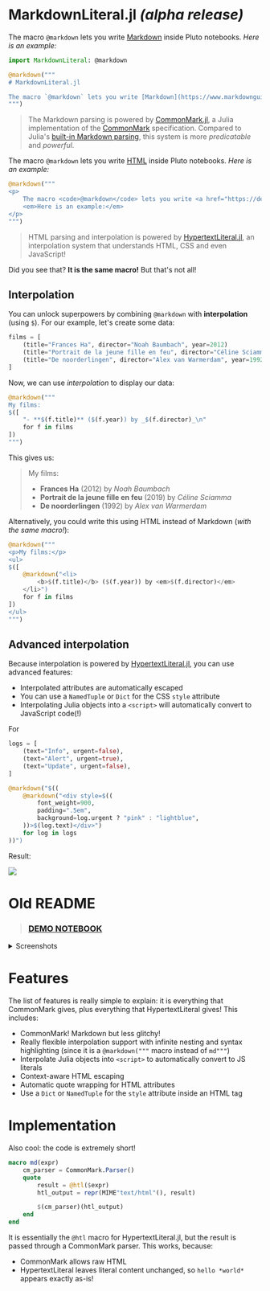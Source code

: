 # MarkdownLiteral.jl *(alpha release)*

The macro `@markdown` lets you write [Markdown](https://www.markdownguide.org/getting-started/) inside Pluto notebooks. *Here is an example:*

```julia
import MarkdownLiteral: @markdown
```

```julia
@markdown("""
# MarkdownLiteral.jl

The macro `@markdown` lets you write [Markdown](https://www.markdownguide.org/getting-started/) inside Pluto notebooks. *Here is an example:*
""")
```
> The Markdown parsing is powered by [CommonMark.jl](https://github.com/MichaelHatherly/CommonMark.jl), a Julia implementation of the [CommonMark](https://commonmark.org/) specification. Compared to Julia's [built-in Markdown parsing](https://docs.julialang.org/en/v1/stdlib/Markdown/), this system is more *predicatable* and *powerful*.

The macro `@markdown` lets you write [HTML](https://developer.mozilla.org/docs/Web/HTML) inside Pluto notebooks. *Here is an example:*

```julia
@markdown("""
<p>
	The macro <code>@markdown</code> lets you write <a href="https://developer.mozilla.org/docs/Web/HTML">HTML</a> inside Pluto notebooks.
	<em>Here is an example:</em>
</p>
""")
```

> HTML parsing and interpolation is powered by [HypertextLiteral.jl](https://github.com/MechanicalRabbit/HypertextLiteral.jl), an interpolation system that understands HTML, CSS and even JavaScript!

Did you see that? **It is the same macro!** But that's not all!

## Interpolation

You can unlock superpowers by combining `@markdown` with **interpolation** (using `$`). For our example, let's create some data:

```julia
films = [
	(title="Frances Ha", director="Noah Baumbach", year=2012)
	(title="Portrait de la jeune fille en feu", director="Céline Sciamma", year=2019)
	(title="De noorderlingen", director="Alex van Warmerdam", year=1992)
]
```
Now, we can use *interpolation* to display our data:
```julia
@markdown("""
My films:
$([
	"- **$(f.title)** ($(f.year)) by _$(f.director)_\n"
	for f in films
])
""")
```

This gives us:

> My films:
> - **Frances Ha** (2012) by _Noah Baumbach_
> - **Portrait de la jeune fille en feu** (2019) by _Céline Sciamma_
> - **De noorderlingen** (1992) by _Alex van Warmerdam_

Alternatively, you could write this using HTML instead of Markdown (*with the same macro!*):

```julia
@markdown("""
<p>My films:</p>
<ul>
$([
	@markdown("<li>
		<b>$(f.title)</b> ($(f.year)) by <em>$(f.director)</em>
	</li>")
	for f in films
])
</ul>
""")
```

## Advanced interpolation

Because interpolation is powered by [HypertextLiteral.jl](https://github.com/MechanicalRabbit/HypertextLiteral.jl), you can use advanced features:
- Interpolated attributes are automatically escaped
- You can use a `NamedTuple` or `Dict` for the CSS `style` attribute
- Interpolating Julia objects into a `<script>` will automatically convert to JavaScript code(!)

For
```julia
logs = [
	(text="Info", urgent=false),
	(text="Alert", urgent=true),
	(text="Update", urgent=false),
]
```

```julia
@markdown("$((
	@markdown("<div style=$((
        font_weight=900,
		padding=".5em",
		background=log.urgent ? "pink" : "lightblue",
	))>$(log.text)</div>")
	for log in logs
))")
```
Result:

![](https://user-images.githubusercontent.com/6933510/146623300-316e5a17-2daf-43ed-b70c-6c33278faf32.png)


# Old README

> ### [DEMO NOTEBOOK](https://htmlview.glitch.me/?https://gist.github.com/fonsp/29015dc6fd9438cd164a51fe3bef117d)

<details><summary>Screenshots</summary>

![Schermafbeelding 2021-12-16 om 13 17 09](https://user-images.githubusercontent.com/6933510/146370539-3c6245f7-c171-45d7-928d-083212569de8.png)

![Schermafbeelding 2021-12-16 om 13 15 48](https://user-images.githubusercontent.com/6933510/146370562-6636c73b-61a1-40d8-93c2-b631ba95af98.png)

</details>

# Features
The list of features is really simple to explain: it is everything that CommonMark gives, plus everything that HypertextLiteral gives! This includes:
- CommonMark! Markdown but less glitchy!
- Really flexible interpolation support with infinite nesting and syntax highlighting (since it is a `@markdown("""` macro instead of `md"""`)
- Interpolate Julia objects into `<script>` to automatically convert to JS literals
- Context-aware HTML escaping
- Automatic quote wrapping for HTML attributes
- Use a `Dict` or `NamedTuple` for the `style` attribute inside an HTML tag

# Implementation

Also cool: the code is extremely short!
```julia
macro md(expr)
	cm_parser = CommonMark.Parser()
	quote
		result = @htl($expr)
		htl_output = repr(MIME"text/html"(), result)

		$(cm_parser)(htl_output)
	end
end
```

It is essentially the `@htl` macro for HypertextLiteral.jl, but the result is passed through a CommonMark parser. This works, because:
- CommonMark allows raw HTML
- HypertextLiteral leaves literal content unchanged, so `hello *world*` appears exactly as-is!
